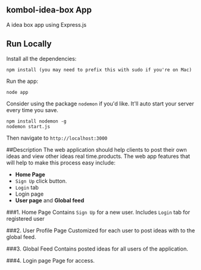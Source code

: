 ## kombol-idea-box App

A idea box app using Express.js

## Run Locally

Install all the dependencies:

    npm install (you may need to prefix this with sudo if you're on Mac)

Run the app:

    node app

Consider using the package `nodemon` if you'd like. It'll auto start your server
every time you save.

    npm install nodemon -g
    nodemon start.js

Then navigate to `http://localhost:3000`

##Description
The web application should help clients to post their own ideas and view other ideas real time.products. The web app features that will help to make this process easy include:  

- **Home Page** 
- `Sign Up` click button.
- `Login` tab
- Login page
- **User page** and **Global feed** 


###1. Home Page
Contains `Sign Up` for a new user.
Includes `Login` tab for registered user

###2. User Profile Page
Customized for each user to post ideas with to the global feed.

###3. Global Feed
Contains posted ideas for all users of the application.

###4. Login page
Page for access.
